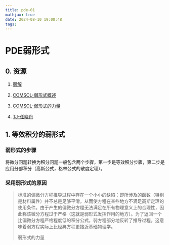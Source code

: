 ```yaml
---
title: pde-01
mathjax: true
date: 2024-08-10 19:00:48
tags:
---
```


# PDE弱形式

## 0. 资源

1. [弱解](https://zh.wikipedia.org/zh-sg/%E5%BC%B1%E8%A7%A3)

2. [COMSOL-弱形式概述](https://cn.comsol.com/blogs/brief-introduction-weak-form)

3. [COMSOL-弱形式的力量](https://cn.comsol.com/blogs/strength-weak-form)

4. [TJ-任晓丹](http://www.renxiaodan.com/userfiles/files/course/FEM/Lecture%202-r.pdf)

## 1. 等效积分的弱形式

### 弱形式的步骤

将微分问题转换为积分问题一般包含两个步骤，第一步是等效积分步骤，第二步是应用分部积分（高斯公式，格林公式的散度定理）。

### 采用弱形式的原因

> 标准的偏微分方程推导过程中存在一个小小的缺陷：即所涉及的函数（特别是材料属性）并不总是足够平滑，从而使方程在某些地方不满足高斯定理的使用条件。由于产生的偏微分方程无法满足在所有物理意义上的合理性，因此称该微分方程过于严格（这就是弱形式发挥作用的地方）。为了返回一个比偏微分方程严格程度低的积分公式，弱方程部分地反转了推导过程。这意味着弱方程实际上比经典方程更接近基础物理学。
>
> 弱形式的力量

